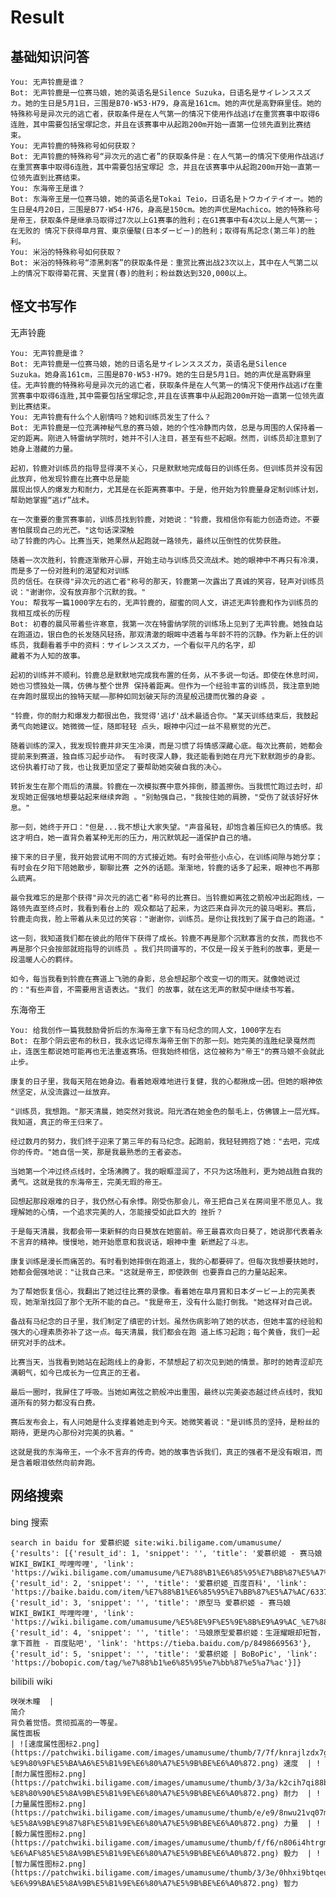 # Result

## 基础知识问答

    You: 无声铃鹿是谁？
    Bot: 无声铃鹿是一位赛马娘，她的英语名是Silence Suzuka，日语名是サイレンススズカ。她的生日是5月1日，三围是B70·W53·H79，身高是161cm。她的声优是高野麻里佳。她的特殊称号是异次元的逃亡者，获取条件是在人气第一的情况下使用作战逃げ在重赏赛事中取得6连胜，其中需要包括宝塚記念，并且在该赛事中从起跑200m开始一直第一位领先直到比赛结束。
    You: 无声铃鹿的特殊称号如何获取？ 
    Bot: 无声铃鹿的特殊称号“异次元的逃亡者”的获取条件是：在人气第一的情况下使用作战逃げ在重赏赛事中取得6连胜，其中需要包括宝塚記 念，并且在该赛事中从起跑200m开始一直第一位领先直到比赛结束。
    You: 东海帝王是谁？
    Bot: 东海帝王是一位赛马娘，她的英语名是Tokai Teio，日语名是トウカイテイオー。她的生日是4月20日，三围是B77·W54·H76，身高是150cm。她的声优是Machico。她的特殊称号是帝王，获取条件是继承马取得过7次以上G1赛事的胜利；在G1赛事中有4次以上是人气第一；在无败的 情况下获得皐月賞、東京優駿(日本ダービー)的胜利；取得有馬記念(第三年)的胜利。
    You: 米浴的特殊称号如何获取？
    Bot: 米浴的特殊称号“漆黑刺客”的获取条件是：重赏比赛出战23次以上，其中在人气第二以上的情况下取得菊花賞、天皇賞(春)的胜利；粉丝数达到320,000以上。

## 怪文书写作

无声铃鹿

    You: 无声铃鹿是谁？
    Bot: 无声铃鹿是一位赛马娘，她的日语名是サイレンススズカ，英语名是Silence Suzuka。她身高161cm，三围是B70·W53·H79。她的生日是5月1日。她的声优是高野麻里佳。无声铃鹿的特殊称号是异次元的逃亡者，获取条件是在人气第一的情况下使用作战逃げ在重 赏赛事中取得6连胜,其中需要包括宝塚記念,并且在该赛事中从起跑200m开始一直第一位领先直到比赛结束。
    You: 无声铃鹿有什么个人剧情吗？她和训练员发生了什么？
    Bot: 无声铃鹿是一位充满神秘气息的赛马娘，她的个性冷静而内敛，总是与周围的人保持着一定的距离。刚进入特雷纳学院时，她并不引人注目，甚至有些不起眼。然而，训练员却注意到了她身上潜藏的力量。

    起初，铃鹿对训练员的指导显得漠不关心，只是默默地完成每日的训练任务。但训练员并没有因此放弃，他发现铃鹿在比赛中总是能
    展现出惊人的爆发力和耐力，尤其是在长距离赛事中。于是，他开始为铃鹿量身定制训练计划，帮助她掌握“逃げ”战术。

    在一次重要的重赏赛事前，训练员找到铃鹿，对她说："铃鹿，我相信你有能力创造奇迹。不要害怕展现自己的光芒。"这句话深深触
    动了铃鹿的内心。比赛当天，她果然从起跑就一路领先，最终以压倒性的优势获胜。

    随着一次次胜利，铃鹿逐渐敞开心扉，开始主动与训练员交流战术。她的眼神中不再只有冷漠，而是多了一份对胜利的渴望和对训练
    员的信任。在获得"异次元的逃亡者"称号的那天，铃鹿第一次露出了真诚的笑容，轻声对训练员说："谢谢你，没有放弃那个沉默的我。"
    You: 帮我写一篇1000字左右的，无声铃鹿的，甜蜜的同人文，讲述无声铃鹿和作为训练员的我相互成长的历程
    Bot: 初春的晨风带着些许寒意，我第一次在特雷纳学院的训练场上见到了无声铃鹿。她独自站在跑道边，银白色的长发随风轻扬，那双清澈的眼眸中透着与年龄不符的沉静。作为新上任的训练员，我翻看着手中的资料：サイレンススズカ，一个看似平凡的名字，却
    藏着不为人知的故事。

    起初的训练并不顺利。铃鹿总是默默地完成我布置的任务，从不多说一句话。即使在休息时间，她也习惯独处一隅，仿佛与整个世界 保持着距离。但作为一个经验丰富的训练员，我注意到她在奔跑时展现出的独特天赋——那种如同划破天际的流星般迅捷而优雅的身姿 。

    "铃鹿，你的耐力和爆发力都很出色，我觉得'逃げ'战术最适合你。"某天训练结束后，我鼓起勇气向她建议。她微微一怔，随即轻轻 点头，眼神中闪过一丝不易察觉的光芒。

    随着训练的深入，我发现铃鹿并非天生冷漠，而是习惯了将情感深藏心底。每次比赛前，她都会提前来到赛道，独自练习起步动作。 有时夜深人静，我还能看到她在月光下默默跑步的身影。这份执着打动了我，也让我更加坚定了要帮助她突破自我的决心。

    转折发生在那个雨后的清晨。铃鹿在一次模拟赛中意外摔倒，膝盖擦伤。当我慌忙跑过去时，却发现她正倔强地想要站起来继续奔跑 。"别勉强自己，"我按住她的肩膀，"受伤了就该好好休息。"

    那一刻，她终于开口："但是...我不想让大家失望。"声音虽轻，却饱含着压抑已久的情感。我这才明白，她一直背负着某种无形的压力，用沉默筑起一道保护自己的墙。

    接下来的日子里，我开始尝试用不同的方式接近她。有时会带些小点心，在训练间隙与她分享；有时会在夕阳下陪她散步，聊聊比赛 之外的话题。渐渐地，铃鹿的话多了起来，眼神也不再那么疏离。

    最令我难忘的是那个获得"异次元的逃亡者"称号的比赛日。当铃鹿如离弦之箭般冲出起跑线，一路领先直至终点时，我看到看台上的 观众都站了起来，为这匹来自异次元的骏马喝彩。赛后，铃鹿走向我，脸上带着从未见过的笑容："谢谢你，训练员。是你让我找到了属于自己的跑道。"

    这一刻，我知道我们都在彼此的陪伴下获得了成长。铃鹿不再是那个沉默寡言的女孩，而我也不再是那个只会按部就班指导的训练员 。我们共同谱写的，不仅是一段关于胜利的故事，更是一段温暖人心的羁绊。

    如今，每当我看到铃鹿在赛道上飞驰的身影，总会想起那个改变一切的雨天。就像她说过的："有些声音，不需要用言语表达。"我们 的故事，就在这无声的默契中继续书写着。


东海帝王

    You: 给我创作一篇我鼓励骨折后的东海帝王拿下有马纪念的同人文，1000字左右
    Bot: 在那个阴云密布的秋日，我永远记得东海帝王倒下的那一刻。她完美的连胜纪录戛然而止，连医生都说她可能再也无法重返赛场。但我始终相信，这位被称为"帝王"的赛马娘不会就此止步。

    康复的日子里，我每天陪在她身边。看着她艰难地进行复健，我的心都揪成一团。但她的眼神依然坚定，从没流露过一丝放弃。

    "训练员，我想跑。"那天清晨，她突然对我说。阳光洒在她金色的鬃毛上，仿佛镀上一层光辉。我知道，真正的帝王归来了。

    经过数月的努力，我们终于迎来了第三年的有马纪念。起跑前，我轻轻拥抱了她："去吧，完成你的传奇。"她自信一笑，那是我最熟悉的王者姿态。

    当她第一个冲过终点线时，全场沸腾了。我的眼眶湿润了，不只为这场胜利，更为她战胜自我的勇气。这就是我的东海帝王，完美无瑕的帝王。

    回想起那段艰难的日子，我仍然心有余悸。刚受伤那会儿，帝王把自己关在房间里不愿见人。我理解她的心情，一个追求完美的人，怎能接受如此巨大的 挫折？

    于是每天清晨，我都会带一束新鲜的向日葵放在她窗前。帝王最喜欢向日葵了，她说那代表着永不言弃的精神。慢慢地，她开始愿意和我说话，眼神中重 新燃起了斗志。

    康复训练是漫长而痛苦的。有时看到她摔倒在跑道上，我的心都要碎了。但每次我想要扶她时，她都会倔强地说："让我自己来。"这就是帝王，即使跌倒 也要靠自己的力量站起来。

    为了帮她恢复信心，我翻出了她过往比赛的录像。看着她在皐月賞和日本ダービー上的完美表现，她渐渐找回了那个无所不能的自己。"我是帝王，没有什么能打倒我。"她这样对自己说。

    备战有马纪念的日子里，我们制定了缜密的计划。虽然伤病影响了她的状态，但她丰富的经验和强大的心理素质弥补了这一点。每天清晨，我们都会在跑 道上练习起跑；每个黄昏，我们一起研究对手的战术。

    比赛当天，当我看到她站在起跑线上的身影，不禁想起了初次见到她的情景。那时的她青涩却充满朝气，如今已成长为一位真正的王者。

    最后一圈时，我屏住了呼吸。当她如离弦之箭般冲出重围，最终以完美姿态越过终点线时，我知道所有的努力都没有白费。

    赛后发布会上，有人问她是什么支撑着她走到今天。她微笑着说："是训练员的坚持，是粉丝的期待，更是内心那份对完美的执着。"

    这就是我的东海帝王，一个永不言弃的传奇。她的故事告诉我们，真正的强者不是没有眼泪，而是含着眼泪依然向前奔跑。

## 网络搜索

bing 搜索

    search in baidu for 爱慕织姬 site:wiki.biligame.com/umamusume/
    {'results': [{'result_id': 1, 'snippet': '', 'title': '爱慕织姬 - 赛马娘WIKI_BWIKI_哔哩哔哩', 'link': 'https://wiki.biligame.com/umamusume/%E7%88%B1%E6%85%95%E7%BB%87%E5%A7%AC'}, {'result_id': 2, 'snippet': '', 'title': '爱慕织姬_百度百科', 'link': 'https://baike.baidu.com/item/%E7%88%B1%E6%85%95%E7%BB%87%E5%A7%AC/63373861'}, {'result_id': 3, 'snippet': '', 'title': '原型马 爱慕织姬 - 赛马娘WIKI_BWIKI_哔哩哔哩', 'link': 'https://wiki.biligame.com/umamusume/%E5%8E%9F%E5%9E%8B%E9%A9%AC_%E7%88%B1%E6%85%95%E7%BB%87%E5%A7%AC'}, {'result_id': 4, 'snippet': '', 'title': '马娘原型爱慕织姬：生涯耀眼却短暂，拿下首胜 - 百度贴吧', 'link': 'https://tieba.baidu.com/p/8498669563'}, {'result_id': 5, 'snippet': '', 'title': '爱慕织姬 | BoBoPic', 'link': 'https://bobopic.com/tag/%e7%88%b1%e6%85%95%e7%bb%87%e5%a7%ac'}]}

bilibili wiki

    咲咲木瞳  |   
    简介   
    背负着觉悟。贯彻孤高的一等星。   
    属性面板
    | ![速度属性图标2.png](https://patchwiki.biligame.com/images/umamusume/thumb/7/7f/knrajlzdx7g33ljkkggdh2bdxk29gfv.png/20px-%E9%80%9F%E5%BA%A6%E5%B1%9E%E6%80%A7%E5%9B%BE%E6%A0%872.png) 速度  | ![耐力属性图标2.png](https://patchwiki.biligame.com/images/umamusume/thumb/3/3a/k2cih7qi88b9qlok9qbnwhlgn6ux4es.png/20px-%E8%80%90%E5%8A%9B%E5%B1%9E%E6%80%A7%E5%9B%BE%E6%A0%872.png) 耐力  | ![力量属性图标2.png](https://patchwiki.biligame.com/images/umamusume/thumb/e/e9/8nwu21vq07ml9lklkxmzhab3yzz8zy7.png/20px-%E5%8A%9B%E9%87%8F%E5%B1%9E%E6%80%A7%E5%9B%BE%E6%A0%872.png) 力量  | ![毅力属性图标2.png](https://patchwiki.biligame.com/images/umamusume/thumb/f/f6/n806i4htrgmld0n0toqlbh83l18d7mh.png/20px-%E6%AF%85%E5%8A%9B%E5%B1%9E%E6%80%A7%E5%9B%BE%E6%A0%872.png) 毅力  | ![智力属性图标2.png](https://patchwiki.biligame.com/images/umamusume/thumb/3/3e/0hhxi9btqeucclwj0w7vzshlviuhgmi.png/20px-%E6%99%BA%E5%8A%9B%E5%B1%9E%E6%80%A7%E5%9B%BE%E6%A0%872.png) 智力   
